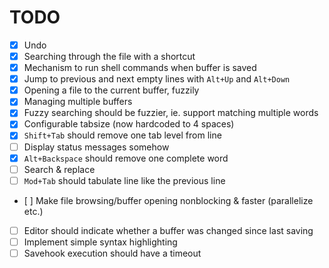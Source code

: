 # TODO

* [x] Undo
* [x] Searching through the file with a shortcut
* [x] Mechanism to run shell commands when buffer is saved
* [x] Jump to previous and next empty lines with `Alt+Up` and `Alt+Down`
* [x] Opening a file to the current buffer, fuzzily
* [x] Managing multiple buffers
* [x] Fuzzy searching should be fuzzier, ie. support matching multiple words
* [x] Configurable tabsize (now hardcoded to 4 spaces)
* [x] `Shift+Tab` should remove one tab level from line
* [ ] Display status messages somehow
* [x] `Alt+Backspace` should remove one complete word
* [ ] Search & replace
* [ ] `Mod+Tab` should tabulate line like the previous line
* [ ] Make file browsing/buffer opening nonblocking & faster (parallelize etc.)
* [ ] Editor should indicate whether a buffer was changed since last saving
* [ ] Implement simple syntax highlighting
* [ ] Savehook execution should have a timeout
